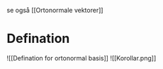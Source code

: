se også [[Ortonormale vektorer]]
# Defination
![[Defination for ortonormal basis]]
![[Korollar.png]]